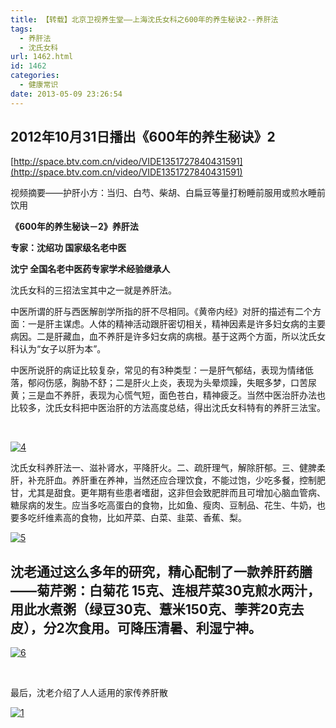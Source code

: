 ```yaml
---
title: 【转载】北京卫视养生堂——上海沈氏女科之600年的养生秘诀2--养肝法
tags:
  - 养肝法
  - 沈氏女科
url: 1462.html
id: 1462
categories:
  - 健康常识
date: 2013-05-09 23:26:54
---
```


2012年10月31日播出《600年的养生秘诀》2
-------------------------

[http://space.btv.com.cn/video/VIDE1351727840431591](http://space.btv.com.cn/video/VIDE1351727840431591)  
  
视频摘要——护肝小方：当归、白芍、柴胡、白扁豆等量打粉睡前服用或煎水睡前饮用

**《600年的养生秘诀－2》养肝法**  
  
**专家：沈绍功 国家级名老中医**  
  
**沈宁 全国名老中医药专家学术经验继承人**  
  
沈氏女科的三招法宝其中之一就是养肝法。  
  
中医所谓的肝与西医解剖学所指的肝不尽相同。《黄帝内经》对肝的描述有二个方面：一是肝主谋虑。人体的精神活动跟肝密切相关，精神因素是许多妇女病的主要病因。二是肝藏血，血不养肝是许多妇女病的病根。基于这两个方面，所以沈氏女科认为“女子以肝为本”。  
  
中医所说肝的病证比较复杂，常见的有3种类型：一是肝气郁结，表现为情绪低落，郁闷伤感，胸胁不舒；二是肝火上炎，表现为头晕烦躁，失眠多梦，口苦尿黄；三是血不养肝，表现为心慌气短，面色苍白，精神疲乏。当然中医治肝办法也比较多，沈氏女科把中医治肝的方法高度总结，得出沈氏女科特有的养肝三法宝。  
  
   
  
[![4](https://res.cloudinary.com/lhybaobei/image/upload/h_240,w_300/v1563853180/45_ry6po1.jpg)](http://smile.itcao.com/wp-content/uploads/45.jpg)  
  
  
  
沈氏女科养肝法一、滋补肾水，平降肝火。二、疏肝理气，解除肝郁。三、健脾柔肝，补充肝血。养肝重在养神，当然还应合理饮食，不能过饱，少吃多餐，控制肥甘，尤其是甜食。更年期有些患者嗜甜，这非但会致肥胖而且可增加心脑血管病、糖尿病的发生。应当多吃高蛋白的食物，比如鱼、瘦肉、豆制品、花生、牛奶，也要多吃纤维素高的食物，比如芹菜、白菜、韭菜、香蕉、梨。  
  
[![5](https://res.cloudinary.com/lhybaobei/image/upload/h_240,w_300/v1563853178/52_wwetku.jpg)](http://smile.itcao.com/wp-content/uploads/52.jpg)  

沈老通过这么多年的研究，精心配制了一款养肝药膳——菊芹粥：白菊花 15克、连根芹菜30克煎水两汁，用此水煮粥（绿豆30克、薏米150克、荸荠20克去皮），分2次食用。可降压清暑、利湿宁神。
----------------------------------------------------------------------------------------------

[![6](https://res.cloudinary.com/lhybaobei/image/upload/h_240,w_300/v1563853177/61_k4k6r8.jpg)](http://smile.itcao.com/wp-content/uploads/61.jpg)  
  
   
  
最后，沈老介绍了人人适用的家传养肝散  
  
[![1](https://res.cloudinary.com/lhybaobei/image/upload/h_225,w_300/v1563853158/126_n2lxpy.jpg)](http://smile.itcao.com/wp-content/uploads/126.jpg)